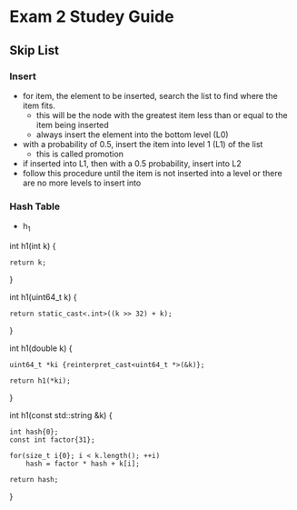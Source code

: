 # Exam 2 Studey Guide
## Skip List
### Insert

- for item, the element to be inserted, search the list to find where the item fits.
    - this will be the node with the greatest item less than or equal to the item being inserted
    - always insert the element into the bottom level (L0)
- with a probability of 0.5, insert the item into level 1 (L1) of the list
    - this is called promotion
- if inserted into L1, then with a 0.5 probability, insert into L2
- follow this procedure until the item is not inserted into a level or there are no more levels to insert into
### Hash Table
- h<sub>1</sub>

int h1(int k)
{ 

    return k;
}

int h1(uint64_t k)
{ 

    return static_cast<.int>((k >> 32) + k);
}

int h1(double k)
{

    uint64_t *ki {reinterpret_cast<uint64_t *>(&k)};

    return h1(*ki);
}

int h1(const std::string &k)
{

    int hash{0};
    const int factor{31};

    for(size_t i{0}; i < k.length(); ++i)
        hash = factor * hash + k[i];

    return hash;
}